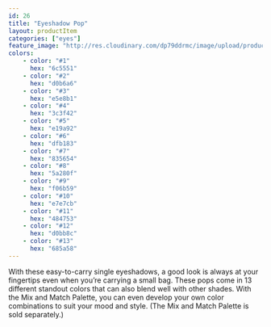 ```yaml
---
id: 26
title: "Eyeshadow Pop"
layout: productItem
categories: ["eyes"]
feature_image: "http://res.cloudinary.com/dp79ddrmc/image/upload/products/eyeShadowPop.jpg"
colors:
    - color: "#1"
      hex: "6c5551"
    - color: "#2"
      hex: "d0b6a6"
    - color: "#3"
      hex: "e5e8b1"
    - color: "#4"
      hex: "3c3f42"
    - color: "#5"
      hex: "e19a92"
    - color: "#6"
      hex: "dfb183"
    - color: "#7"
      hex: "835654"
    - color: "#8"
      hex: "5a280f"
    - color: "#9"
      hex: "f06b59"
    - color: "#10"
      hex: "e7e7cb"
    - color: "#11"
      hex: "484753"
    - color: "#12"
      hex: "d0bb8c"
    - color: "#13"
      hex: "685a58"
---
```

With these easy-to-carry single eyeshadows, a good look is always at your fingertips even when you’re carrying a small bag. These pops come in 13 different standout colors that can also blend well with other shades. With the Mix and Match Palette, you can even develop your own color combinations to suit your mood and style. (The Mix and Match Palette is sold separately.)